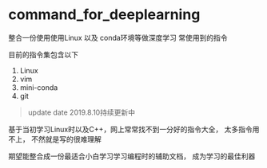 # command_for_deeplearning
整合一份使用使用Linux 以及 conda环境等做深度学习 常使用到的指令

目前的指令集包含以下

1. Linux
2. vim
3. mini-conda
4. git

>update date 2019.8.10持续更新中

基于当初学习Linux时以及C++，网上常常找不到一分好的指令大全， 太多指令用不上， 不然就是写的很难理解

期望能整合成一份最适合小白学习学习编程时的辅助文档， 成为学习的最佳利器
